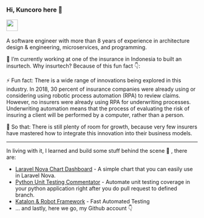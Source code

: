 <!--
**coroo/coroo** is a ✨ _special_ ✨ repository because its `README.md` (this file) appears on your GitHub profile.

Here are some ideas to get you started:

- 🔭 I’m currently working on ...
- 🌱 I’m currently learning ...
- 👯 I’m looking to collaborate on ...
- 🤔 I’m looking for help with ...
- 💬 Ask me about ...
- 📫 How to reach me: ...
- 😄 Pronouns: ...
- ⚡ Fun fact: ...
-->

### Hi, Kuncoro here 🦘
     
<a href="https://linkedin.com/in/coroowicaksono" rel="nofollow"><img src="https://camo.githubusercontent.com/69d105983e648a783833c09ebc1c1cf0fe2ee14b/68747470733a2f2f696d6167652e666c617469636f6e2e636f6d2f69636f6e732f706e672f3531322f3137342f3137343835372e706e67" height="30" data-canonical-src="https://image.flaticon.com/icons/png/512/174/174857.png" style="max-width:100%;"></a> &nbsp; 

A software engineer with more than 8 years of experience in architecture design & engineering, microservices, and programming.

🔭 I’m currently working at one of the insurance in Indonesia to built an insurtech. Why insurtech? Because of this fun fact 👇:

⚡ Fun fact: 
There is a wide range of innovations being explored in this industry. In 2018, 30 percent of insurance companies were already using or considering using robotic process automation (RPA) to review claims. However, no insurers were already using RPA for underwriting processes. Underwriting automation means that the process of evaluating the risk of insuring a client will be performed by a computer, rather than a person. 

🤔 So that:
There is still plenty of room for growth, because very few insurers have mastered how to integrate this innovation into their business models. 

------

In living with it, I learned and build some stuff behind the scene 🤫 , there are:

- [Laravel Nova Chart Dashboard](https://coroo.github.io/nova-chartjs/) - A simple chart that you can easily use in Laravel Nova.
- [Python Unit Testing Commentator](https://github.com/marketplace/actions/pytest-coverage-commentator) - Automate unit testing coverage in your python application right after you do pull request to defined branch.
- [Katalon & Robot Framework](https://medium.com/@coroo.wicaksono/fast-automated-testing-with-katalon-and-robot-framework-579b5bf00) - Fast Automated Testing
- ... and lastly, here we go, my Github account 👇
